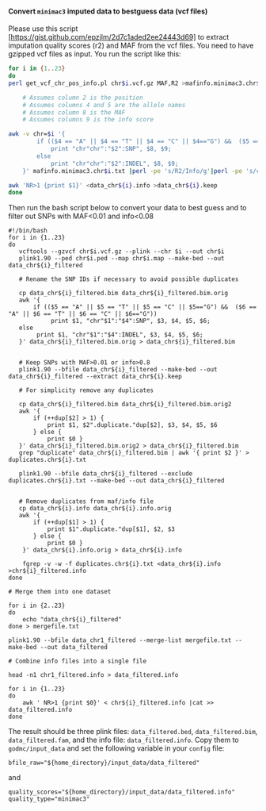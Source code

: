 #### Convert `minimac3` imputed data to bestguess data (vcf files)

Please use this script [https://gist.github.com/epzjlm/2d7c1aded2ee24443d69] to extract imputation quality scores (r2) and MAF from the vcf files. You need to have gzipped vcf files as input. You run the script like this:

```bash
for i in {1..23}
do
perl get_vcf_chr_pos_info.pl chr$i.vcf.gz MAF,R2 >mafinfo.minimac3.chr$i.txt

    # Assumes column 2 is the position
    # Assumes columns 4 and 5 are the allele names
    # Assumes column 8 is the MAF
    # Assumes columns 9 is the info score

awk -v chr=$i '{
        if (($4 == "A" || $4 == "T" || $4 == "C" || $4=="G") &&  ($5 == "A" || $5 == "T" || $5 == "C" || $5 == "G")) 
            print "chr"chr":"$2":SNP", $8, $9;
        else 
            print "chr"chr":"$2":INDEL", $8, $9;
    }' mafinfo.minimac3.chr$i.txt |perl -pe 's/R2/Info/g'|perl -pe 's/chr[0-9][0-9]\:POS\:INDEL/SNP/g'|perl -pe 's/chr[0-9]\:POS\:INDEL/SNP/g' |awk '$2>0.01 && $3>0.8 {print $0}' >data_chr${i}.info

awk 'NR>1 {print $1}' <data_chr${i}.info >data_chr${i}.keep
done
```

Then run the bash script below to convert your data to best guess and to filter out SNPs with MAF<0.01 and info<0.08

```
#!/bin/bash
for i in {1..23}
do
   vcftools --gzvcf chr$i.vcf.gz --plink --chr $i --out chr$i
   plink1.90 --ped chr$i.ped --map chr$i.map --make-bed --out data_chr${i}_filtered 
   
   # Rename the SNP IDs if necessary to avoid possible duplicates
    
   cp data_chr${i}_filtered.bim data_chr${i}_filtered.bim.orig
   awk '{
       if (($5 == "A" || $5 == "T" || $5 == "C" || $5=="G") &&  ($6 == "A" || $6 == "T" || $6 == "C" || $6=="G")) 
            print $1, "chr"$1":"$4":SNP", $3, $4, $5, $6;
   else 
        print $1, "chr"$1":"$4":INDEL", $3, $4, $5, $6;
   }' data_chr${i}_filtered.bim.orig > data_chr${i}_filtered.bim
  

   # Keep SNPs with MAF>0.01 or info>0.8
   plink1.90 --bfile data_chr${i}_filtered --make-bed --out data_chr${i}_filtered --extract data_chr${i}.keep
   
   # For simplicity remove any duplicates

   cp data_chr${i}_filtered.bim data_chr${i}_filtered.bim.orig2
   awk '{
       if (++dup[$2] > 1) { 
           print $1, $2".duplicate."dup[$2], $3, $4, $5, $6 
       } else { 
           print $0 }
   }' data_chr${i}_filtered.bim.orig2 > data_chr${i}_filtered.bim
   grep "duplicate" data_chr${i}_filtered.bim | awk '{ print $2 }' > duplicates.chr${i}.txt
    
   plink1.90 --bfile data_chr${i}_filtered --exclude duplicates.chr${i}.txt --make-bed --out data_chr${i}_filtered


   # Remove duplicates from maf/info file
   cp data_chr${i}.info data_chr${i}.info.orig
   awk '{
       if (++dup[$1] > 1) {
           print $1".duplicate."dup[$1], $2, $3
       } else {
           print $0 }
    }' data_chr${i}.info.orig > data_chr${i}.info

    fgrep -v -w -f duplicates.chr${i}.txt <data_chr${i}.info >chr${i}_filtered.info
done

# Merge them into one dataset

for i in {2..23}
do 
    echo "data_chr${i}_filtered"
done > mergefile.txt

plink1.90 --bfile data_chr1_filtered --merge-list mergefile.txt --make-bed --out data_filtered

# Combine info files into a single file

head -n1 chr1_filtered.info > data_filtered.info

for i in {1..23}
do
    awk ' NR>1 {print $0}' < chr${i}_filtered.info |cat >> data_filtered.info
done
```

The result should be three plink files: `data_filtered.bed`, `data_filtered.bim`, `data_filtered.fam`, and the info file: `data_filtered.info`. Copy them to `godmc/input_data` and set the following variable in your `config` file:

```
bfile_raw="${home_directory}/input_data/data_filtered"
```

and

```
quality_scores="${home_directory}/input_data/data_filtered.info"
quality_type="minimac3"
```